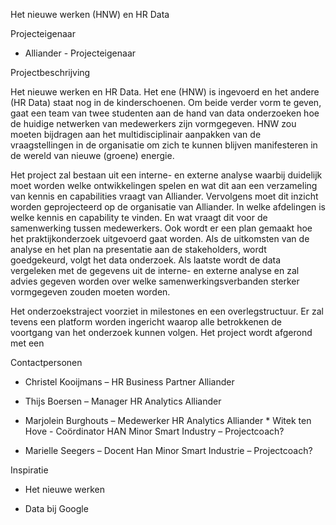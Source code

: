 Het nieuwe werken (HNW) en HR Data

Projecteigenaar

* Alliander - Projecteigenaar

Projectbeschrijving

Het nieuwe werken en HR Data. Het ene (HNW) is ingevoerd en het andere (HR Data) staat nog in de kinderschoenen. Om beide verder vorm te geven, gaat een team van twee studenten aan de hand van data onderzoeken hoe de huidige netwerken van medewerkers zijn vormgegeven. HNW zou moeten bijdragen aan het multidisciplinair aanpakken van de vraagstellingen in de organisatie om zich te kunnen blijven manifesteren in de wereld van nieuwe (groene) energie.

Het project zal bestaan uit een interne- en externe analyse waarbij duidelijk moet worden welke ontwikkelingen spelen en wat dit aan een verzameling van kennis en capabilities vraagt van Alliander. Vervolgens moet dit inzicht worden geprojecteerd op de organisatie van Alliander. In welke afdelingen is welke kennis en capability te vinden. En wat vraagt dit voor de samenwerking tussen medewerkers. Ook wordt er een plan gemaakt hoe het praktijkonderzoek uitgevoerd gaat worden. Als de uitkomsten van de analyse en het plan na presentatie aan de stakeholders, wordt goedgekeurd, volgt het data onderzoek. Als laatste wordt de data vergeleken met de gegevens uit de interne- en externe analyse en zal advies gegeven worden over welke samenwerkingsverbanden sterker vormgegeven zouden moeten worden.

Het onderzoekstraject voorziet in milestones en een overlegstructuur. Er zal tevens een platform worden ingericht waarop alle betrokkenen de voortgang van het onderzoek kunnen volgen. Het project wordt afgerond met een

Contactpersonen

* Christel Kooijmans – HR Business Partner Alliander

* Thijs Boersen – Manager HR Analytics Alliander

* Marjolein Burghouts – Medewerker HR Analytics Alliander * Witek ten Hove - Coördinator HAN Minor Smart Industry – Projectcoach?

* Marielle Seegers – Docent Han Minor Smart Industrie – Projectcoach?

Inspiratie

* Het nieuwe werken

* Data bij Google
